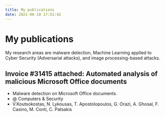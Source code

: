 ```yaml
---
title: My publications
date: 2021-06-10 17:51:42
---
```


# My publications
My research areas are malware detection, Machine Learning applied to Cyber Security (Adversarial attacks), and image processing-based attacks.

## Invoice #31415 attached: Automated analysis of malicious Microsoft Office documents
- Malware detection on Microsoft Office documents.
- @ Computers & Security
- V.Koutsokostas, N. Lykousas, T. Apostolopoulos, G. Orazi, A. Ghosal, F. Casino, M. Conti, C. Patsakis
